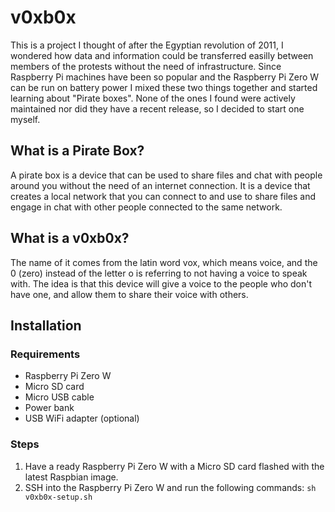 # v0xb0x
This is a project I thought of after the Egyptian revolution of 2011, I wondered how data and information could be transferred easilly between members of the protests without the need of infrastructure. Since Raspberry Pi machines have been so popular and the Raspberry Pi Zero W can be run on battery power I mixed these two things together and started learning about "Pirate boxes".
None of the ones I found were actively maintained nor did they have a recent release, so I decided to start one myself.

## What is a Pirate Box?
A pirate box is a device that can be used to share files and chat with people around you without the need of an internet connection. It is a device that creates a local network that you can connect to and use to share files and engage in chat with other people connected to the same network.

## What is a v0xb0x?
The name of it comes from the latin word vox, which means voice, and the 0 (zero) instead of the letter o is referring to not having a voice to speak with. The idea is that this device will give a voice to the people who don't have one, and allow them to share their voice with others.

## Installation
### Requirements
- Raspberry Pi Zero W
- Micro SD card
- Micro USB cable
- Power bank
- USB WiFi adapter (optional)

### Steps
1. Have a ready Raspberry Pi Zero W with a Micro SD card flashed with the latest Raspbian image.
2. SSH into the Raspberry Pi Zero W and run the following commands:
```sh v0xb0x-setup.sh```
